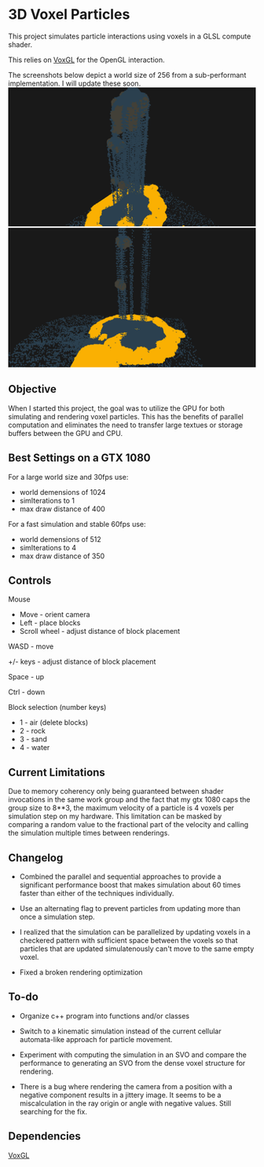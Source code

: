 # 3D Voxel Particles
This project simulates particle interactions using voxels in a GLSL compute shader.

This relies on [VoxGL](https://github.com/jfriedson/voxgl) for the OpenGL interaction.

The screenshots below depict a world size of 256 from a sub-performant implementation. I will update these soon.
![Screenshot of waterfall](screenshots/waterfall.png?raw=true)
![Screenshot of pool of water](screenshots/pool.png?raw=true)


## Objective
When I started this project, the goal was to utilize the GPU for both simulating and rendering voxel particles. This has the benefits of parallel computation and eliminates the need to transfer large textues or storage buffers between the GPU and CPU.


## Best Settings on a GTX 1080
For a large world size and 30fps use:
- world demensions of 1024
- simIterations to 1
- max draw distance of 400

For a fast simulation and stable 60fps use:
- world demensions of 512
- simIterations to 4
- max draw distance of 350


## Controls
Mouse
- Move - orient camera
- Left - place blocks
- Scroll wheel - adjust distance of block placement

WASD - move

+/- keys - adjust distance of block placement

Space - up

Ctrl - down

Block selection (number keys)
- 1 - air (delete blocks)
- 2 - rock
- 3 - sand
- 4 - water


## Current Limitations
Due to memory coherency only being guaranteed between shader invocations in the same work group and the fact that my gtx 1080 caps the group size to 8**3, the maximum velocity of a particle is 4 voxels per simulation step on my hardware.  This limitation can be masked by comparing a random value to the fractional part of the velocity and calling the simulation multiple times between renderings.


## Changelog
- Combined the parallel and sequential approaches to provide a significant performance boost that makes simulation about 60 times faster than either of the techniques individually.

- Use an alternating flag to prevent particles from updating more than once a simulation step.

- I realized that the simulation can be parallelized by updating voxels in a checkered pattern with sufficient space between the voxels so that particles that are updated simulatenously can't move to the same empty voxel.

- Fixed a broken rendering optimization


## To-do
- Organize c++ program into functions and/or classes

- Switch to a kinematic simulation instead of the current cellular automata-like approach for particle movement.

- Experiment with computing the simulation in an SVO and compare the performance to generating an SVO from the dense voxel structure for rendering.

- There is a bug where rendering the camera from a position with a negative component results in a jittery image. It seems to be a miscalculation in the ray origin or angle with negative values. Still searching for the fix.


## Dependencies
[VoxGL](https://github.com/jfriedson/voxgl)
